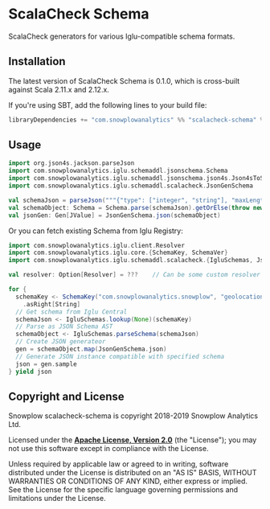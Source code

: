 # ScalaCheck Schema

ScalaCheck generators for various Iglu-compatible schema formats.

## Installation

The latest version of ScalaCheck Schema is 0.1.0, which is cross-built against Scala 2.11.x and 2.12.x.

If you're using SBT, add the following lines to your build file:

```scala
libraryDependencies += "com.snowplowanalytics" %% "scalacheck-schema" % "0.1.0"
```

## Usage

```scala
import org.json4s.jackson.parseJson
import com.snowplowanalytics.iglu.schemaddl.jsonschema.Schema
import com.snowplowanalytics.iglu.schemaddl.jsonschema.json4s.Json4sToSchema._
import com.snowplowanalytics.iglu.schemaddl.scalacheck.JsonGenSchema

val schemaJson = parseJson("""{"type": ["integer", "string"], "maxLength": 10}""")
val schemaObject: Schema = Schema.parse(schemaJson).getOrElse(throw new RuntimeException("Invalid JSON Schema"))
val jsonGen: Gen[JValue] = JsonGenSchema.json(schemaObject)
```

Or you can fetch existing Schema from Iglu Registry:

```scala
import com.snowplowanalytics.iglu.client.Resolver
import com.snowplowanalytics.iglu.core.{SchemaKey, SchemaVer}
import com.snowplowanalytics.iglu.schemaddl.scalacheck.{IgluSchemas, JsonGenSchema}

val resolver: Option[Resolver] = ???    // Can be some custom resolver or none for Iglu Central

for {
  schemaKey <- SchemaKey("com.snowplowanalytics.snowplow", "geolocation_context", "jsonschema", SchemaVer(1, 1, 0))
    .asRight[String]
  // Get schema from Iglu Central
  schemaJson <- IgluSchemas.lookup(None)(schemaKey)
  // Parse as JSON Schema AST
  schemaObject <- IgluSchemas.parseSchema(schemaJson)
  // Create JSON generateor
  gen = schemaObject.map(JsonGenSchema.json)
  // Generate JSON instance compatible with specified schema
  json = gen.sample
} yield json
```

## Copyright and License

Snowplow scalacheck-schema is copyright 2018-2019 Snowplow Analytics Ltd.

Licensed under the **[Apache License, Version 2.0][license]** (the "License");
you may not use this software except in compliance with the License.

Unless required by applicable law or agreed to in writing, software
distributed under the License is distributed on an "AS IS" BASIS,
WITHOUT WARRANTIES OR CONDITIONS OF ANY KIND, either express or implied.
See the License for the specific language governing permissions and
limitations under the License.


[vagrant-install]: http://docs.vagrantup.com/v2/installation/index.html
[virtualbox-install]: https://www.virtualbox.org/wiki/Downloads

[travis]: https://travis-ci.org/snowplow-incubator/scalacheck-schema
[travis-image]: https://travis-ci.org/snowplow-incubator/scalacheck-schema.png?branch=master

[license-image]: http://img.shields.io/badge/license-Apache--2-blue.svg?style=flat
[license]: http://www.apache.org/licenses/LICENSE-2.0

[release-image]: http://img.shields.io/badge/release-0.1.0-rc1-blue.svg?style=flat
[releases]: https://github.com/snowplow-incubator/scalacheck-schema/releases
